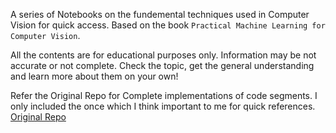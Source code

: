 A series of Notebooks on the fundemental techniques used in Computer Vision for quick access. Based on the book `Practical Machine Learning for Computer Vision`.

All the contents are for educational purposes only. Information may be not accurate or not complete. Check the topic, get the general understanding and learn more about them on your own!

Refer the Original Repo for Complete implementations of code segments. I only included the once which I think important to me for quick references. [Original Repo](https://github.com/GoogleCloudPlatform/practical-ml-vision-book)

